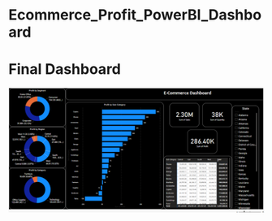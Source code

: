 # Ecommerce_Profit_PowerBI_Dashboard


# Final Dashboard
![alt text](https://github.com/DataNaija/Ecommerce_Profit_PowerBI_Dashboard/blob/main/ecom.png)
